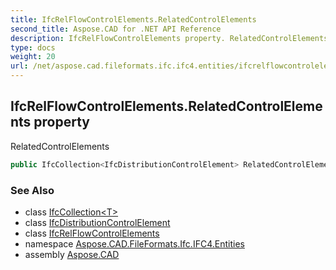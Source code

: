 ```yaml
---
title: IfcRelFlowControlElements.RelatedControlElements
second_title: Aspose.CAD for .NET API Reference
description: IfcRelFlowControlElements property. RelatedControlElements
type: docs
weight: 20
url: /net/aspose.cad.fileformats.ifc.ifc4.entities/ifcrelflowcontrolelements/relatedcontrolelements/
---
```

## IfcRelFlowControlElements.RelatedControlElements property

RelatedControlElements

```csharp
public IfcCollection<IfcDistributionControlElement> RelatedControlElements { get; set; }
```

### See Also

* class [IfcCollection&lt;T&gt;](../../../aspose.cad.fileformats.ifc/ifccollection-1/)
* class [IfcDistributionControlElement](../../ifcdistributioncontrolelement/)
* class [IfcRelFlowControlElements](../)
* namespace [Aspose.CAD.FileFormats.Ifc.IFC4.Entities](../../ifcrelflowcontrolelements/)
* assembly [Aspose.CAD](../../../)


